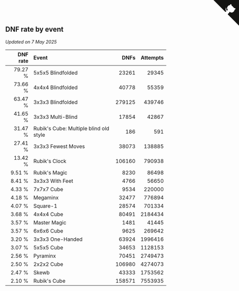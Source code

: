 ## DNF rate by event

*Updated on  7 May 2025*

| DNF rate | Event | DNFs | Attempts |
| ---: | :--- | ---: | ---: |
| 79.27 % | 5x5x5 Blindfolded | 23261 | 29345 |
| 73.66 % | 4x4x4 Blindfolded | 40778 | 55359 |
| 63.47 % | 3x3x3 Blindfolded | 279125 | 439746 |
| 41.65 % | 3x3x3 Multi-Blind | 17854 | 42867 |
| 31.47 % | Rubik's Cube: Multiple blind old style | 186 | 591 |
| 27.41 % | 3x3x3 Fewest Moves | 38073 | 138885 |
| 13.42 % | Rubik's Clock | 106160 | 790938 |
| 9.51 % | Rubik's Magic | 8230 | 86498 |
| 8.41 % | 3x3x3 With Feet | 4766 | 56650 |
| 4.33 % | 7x7x7 Cube | 9534 | 220000 |
| 4.18 % | Megaminx | 32477 | 776894 |
| 4.07 % | Square-1 | 28574 | 701334 |
| 3.68 % | 4x4x4 Cube | 80491 | 2184434 |
| 3.57 % | Master Magic | 1481 | 41445 |
| 3.57 % | 6x6x6 Cube | 9625 | 269642 |
| 3.20 % | 3x3x3 One-Handed | 63924 | 1996416 |
| 3.07 % | 5x5x5 Cube | 34653 | 1128153 |
| 2.56 % | Pyraminx | 70451 | 2749473 |
| 2.50 % | 2x2x2 Cube | 106980 | 4274073 |
| 2.47 % | Skewb | 43333 | 1753562 |
| 2.10 % | Rubik's Cube | 158571 | 7553935 |


<a href="https://github.com/jonatanklosko/wca_statistics" class="github-corner" aria-label="View source on Github"><svg width="80" height="80" viewBox="0 0 250 250" style="fill:#151513; color:#fff; position: absolute; top: 0; border: 0; right: 0;" aria-hidden="true"><path d="M0,0 L115,115 L130,115 L142,142 L250,250 L250,0 Z"></path><path d="M128.3,109.0 C113.8,99.7 119.0,89.6 119.0,89.6 C122.0,82.7 120.5,78.6 120.5,78.6 C119.2,72.0 123.4,76.3 123.4,76.3 C127.3,80.9 125.5,87.3 125.5,87.3 C122.9,97.6 130.6,101.9 134.4,103.2" fill="currentColor" style="transform-origin: 130px 106px;" class="octo-arm"></path><path d="M115.0,115.0 C114.9,115.1 118.7,116.5 119.8,115.4 L133.7,101.6 C136.9,99.2 139.9,98.4 142.2,98.6 C133.8,88.0 127.5,74.4 143.8,58.0 C148.5,53.4 154.0,51.2 159.7,51.0 C160.3,49.4 163.2,43.6 171.4,40.1 C171.4,40.1 176.1,42.5 178.8,56.2 C183.1,58.6 187.2,61.8 190.9,65.4 C194.5,69.0 197.7,73.2 200.1,77.6 C213.8,80.2 216.3,84.9 216.3,84.9 C212.7,93.1 206.9,96.0 205.4,96.6 C205.1,102.4 203.0,107.8 198.3,112.5 C181.9,128.9 168.3,122.5 157.7,114.1 C157.9,116.9 156.7,120.9 152.7,124.9 L141.0,136.5 C139.8,137.7 141.6,141.9 141.8,141.8 Z" fill="currentColor" class="octo-body"></path></svg></a><style>.github-corner:hover .octo-arm{animation:octocat-wave 560ms ease-in-out}@keyframes octocat-wave{0%,100%{transform:rotate(0)}20%,60%{transform:rotate(-25deg)}40%,80%{transform:rotate(10deg)}}@media (max-width:500px){.github-corner:hover .octo-arm{animation:none}.github-corner .octo-arm{animation:octocat-wave 560ms ease-in-out}}</style>
